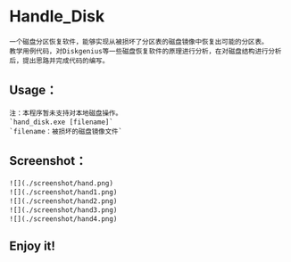 # Handle_Disk
    一个磁盘分区恢复软件，能够实现从被损坏了分区表的磁盘镜像中恢复出可能的分区表。
    教学用例代码，对Diskgenius等一些磁盘恢复软件的原理进行分析，在对磁盘结构进行分析后，提出思路并完成代码的编写。

## Usage：
    注：本程序暂未支持对本地磁盘操作。
    `hand_disk.exe [filename]`
    `filename：被损坏的磁盘镜像文件`
    
## Screenshot：
    ![](./screenshot/hand.png)  
    ![](./screenshot/hand1.png)  
    ![](./screenshot/hand2.png)  
    ![](./screenshot/hand3.png)
    ![](./screenshot/hand4.png)

## Enjoy it!

